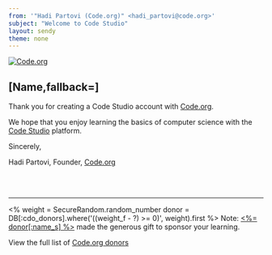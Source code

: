 ```yaml
---
from: '"Hadi Partovi (Code.org)" <hadi_partovi@code.org>'
subject: "Welcome to Code Studio"
layout: sendy
theme: none
---
```

[![Code.org](/images/fit-48/logo.png)](/)

## [Name,fallback=]

Thank you for creating a Code Studio account with [Code.org](http://code.org).  

We hope that you enjoy learning the basics of computer science with the [Code Studio](http://studio.code.org) platform.

Sincerely,

Hadi Partovi, Founder, [Code.org](http://code.org/)

<br/>
<br/>

---

<%
  weight = SecureRandom.random_number
  donor = DB[:cdo_donors].where('((weight_f - ?) >= 0)', weight).first
%>
Note: [<%= donor[:name_s] %>](<%= donor[:url_s]  %>) made the generous gift to sponsor your learning.  

View the full list of [Code.org donors](http://code.org/about/donors)
